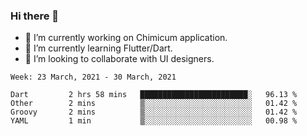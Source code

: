 ### Hi there 👋

<!--
**devcat37/devcat37** is a ✨ _special_ ✨ repository because its `README.md` (this file) appears on your GitHub profile.-->


- 🔭 I’m currently working on Chimicum application.
- 🌱 I’m currently learning Flutter/Dart.
- 👯 I’m looking to collaborate with UI designers.
<!-- - 🤔 I’m looking for help with ... -->

<!--START_SECTION:waka-->
```text
Week: 23 March, 2021 - 30 March, 2021

Dart         2 hrs 58 mins   ████████████████████████░   96.13 % 
Other        2 mins          ▒░░░░░░░░░░░░░░░░░░░░░░░░   01.42 % 
Groovy       2 mins          ▒░░░░░░░░░░░░░░░░░░░░░░░░   01.42 % 
YAML         1 min           ▒░░░░░░░░░░░░░░░░░░░░░░░░   00.98 % 
```
<!--END_SECTION:waka-->
